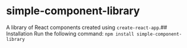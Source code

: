 # simple-component-library

A library of React components created using `create-react-app`.## Installation
Run the following command:
`npm install simple-component-library`
